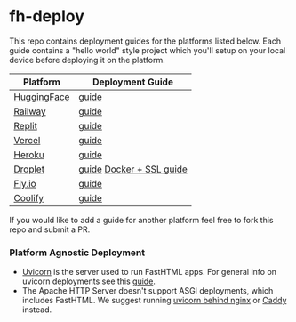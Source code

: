 # fh-deploy

This repo contains deployment guides for the platforms listed below. Each guide contains a "hello world" style project which you'll setup on your local device before deploying it on the platform.

| Platform                                 | Deployment Guide                                                         |
|------------------------------------------|--------------------------------------------------------------------------|
| [HuggingFace](https://huggingface.co/)   | [guide](https://github.com/AnswerDotAI/fh-deploy/tree/main/huggingface)  |
| [Railway](https://railway.app/)          | [guide](https://github.com/AnswerDotAI/fh-deploy/tree/main/railway)      |
| [Replit](https://replit.com/)            | [guide](https://github.com/AnswerDotAI/fh-deploy/tree/main/replit)       |
| [Vercel](https://vercel.com/)            | [guide](https://github.com/AnswerDotAI/fh-deploy/tree/main/vercel)       |
| [Heroku](https://heroku.com/)            | [guide](https://github.com/AnswerDotAI/fh-deploy/tree/main/heroku)       |
| [Droplet](https://www.digitalocean.com/products/droplets)   | [guide](https://github.com/AnswerDotAI/fh-deploy/tree/main/droplet) [Docker + SSL guide](https://github.com/AnswerDotAI/fh-deploy/tree/main/droplet-ssl-with-ci)     |
| [Fly.io](https://fly.io/)              | [guide](https://github.com/AnswerDotAI/fh-deploy/tree/main/fly)         |
| [Coolify](https://coolify.io/)         | [guide](https://github.com/AnswerDotAI/fh-deploy/tree/main/coolify)     |

If you would like to add a guide for another platform feel free to fork this repo and submit a PR.

### Platform Agnostic Deployment

- [Uvicorn](https://www.uvicorn.org/) is the server used to run FastHTML apps. For general info on uvicorn deployments see this [guide](https://www.uvicorn.org/deployment/).
- The Apache HTTP Server doesn't support ASGI deployments, which includes FastHTML. We suggest running [uvicorn behind nginx](https://www.uvicorn.org/deployment/#running-behind-nginx) or [Caddy](https://caddyserver.com/) instead.
